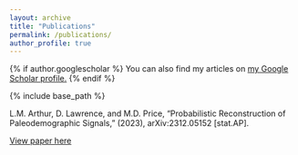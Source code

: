 ```yaml
---
layout: archive
title: "Publications"
permalink: /publications/
author_profile: true
---
```



{% if author.googlescholar %}
  You can also find my articles on <u><a href="{{author.googlescholar}}">my Google Scholar profile</a>.</u>
{% endif %}

{% include base_path %}

L.M. Arthur, D. Lawrence, and M.D. Price, “Probabilistic Reconstruction of Paleodemographic Signals,” (2023), arXiv:2312.05152 [stat.AP].

[View paper here](http://arxiv.org/abs/2312.05152)
<!-- 
{% for post in site.publications reversed %}
  {% include archive-single.html %}
{% endfor %}
-->
